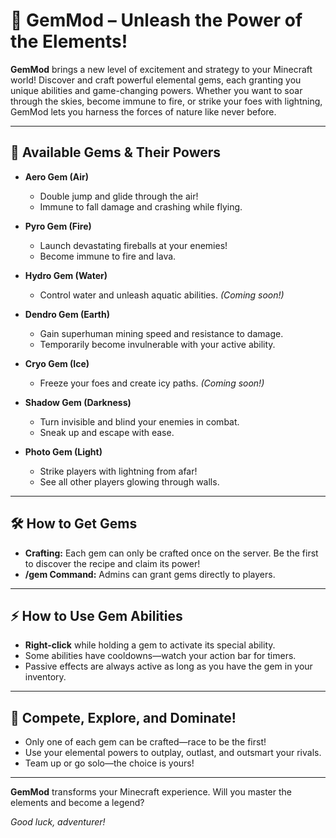 # 🌟 GemMod – Unleash the Power of the Elements!

**GemMod** brings a new level of excitement and strategy to your Minecraft world! Discover and craft powerful elemental gems, each granting you unique abilities and game-changing powers. Whether you want to soar through the skies, become immune to fire, or strike your foes with lightning, GemMod lets you harness the forces of nature like never before.

---

## 💎 Available Gems & Their Powers

- **Aero Gem (Air)**
  - Double jump and glide through the air!
  - Immune to fall damage and crashing while flying.

- **Pyro Gem (Fire)**
  - Launch devastating fireballs at your enemies!
  - Become immune to fire and lava.

- **Hydro Gem (Water)**
  - Control water and unleash aquatic abilities. *(Coming soon!)*

- **Dendro Gem (Earth)**
  - Gain superhuman mining speed and resistance to damage.
  - Temporarily become invulnerable with your active ability.

- **Cryo Gem (Ice)**
  - Freeze your foes and create icy paths. *(Coming soon!)*

- **Shadow Gem (Darkness)**
  - Turn invisible and blind your enemies in combat.
  - Sneak up and escape with ease.

- **Photo Gem (Light)**
  - Strike players with lightning from afar!
  - See all other players glowing through walls.

---

## 🛠️ How to Get Gems

- **Crafting:** Each gem can only be crafted once on the server. Be the first to discover the recipe and claim its power!
- **/gem Command:** Admins can grant gems directly to players.

---

## ⚡ How to Use Gem Abilities

- **Right-click** while holding a gem to activate its special ability.
- Some abilities have cooldowns—watch your action bar for timers.
- Passive effects are always active as long as you have the gem in your inventory.

---

## 🎉 Compete, Explore, and Dominate!

- Only one of each gem can be crafted—race to be the first!
- Use your elemental powers to outplay, outlast, and outsmart your rivals.
- Team up or go solo—the choice is yours!

---

**GemMod** transforms your Minecraft experience. Will you master the elements and become a legend?

*Good luck, adventurer!*

